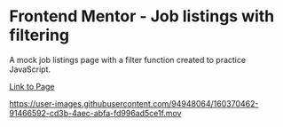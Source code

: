 # Frontend Mentor - Job listings with filtering

A mock job listings page with a filter function created to practice JavaScript.

[Link to Page](https://nogawa11.github.io/static-job-listings/)

https://user-images.githubusercontent.com/94948064/160370462-91466592-cd3b-4aec-abfa-fd996ad5ce1f.mov
